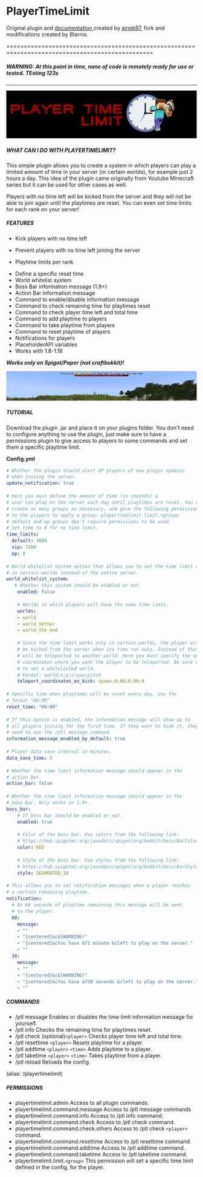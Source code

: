 # PlayerTimeLimit

Original plugin and [documentation ](https://www.spigotmc.org/resources/playertimelimit-1-8-1-19.96577/)created by [ajneb97](https://github.com/Ajneb97/PlayerTimeLimit), fork and modifications created by Blarnix.

================================================================================================

##### **WARNING: At this point in time, none of code is remotely ready for use or tested. TEsting 123s**

---

![1675894369040](image/README/1675894369040.png)

##### **WHAT CAN I DO WITH PLAYERTIMELIMIT?**

This simple plugin allows you
to create a system in which players can play a limited amount of time in
 your server (or certain worlds), for example just 2 hours a day. This
idea of the plugin came originally from Youtube Minecraft series but it
can be used for other cases as well.

Players with no time left will be kicked from the server and they will
not be able to join again until the playtimes are reset. You can even
set time limits for each rank on your server!

##### **FEATURES**

* Kick players with no time left

- Prevent players with no time left joining the server

* Playtime limits per rank

- Define a specific reset time
- World whitelist system
- Boss Bar information message (1.9+)
- Action Bar information message
- Command to enable/disable information message
- Command to check remaining time for playtimes reset
- Command to check player time left and total time
- Command to add playtime to players
- Command to take playtime from players
- Command to reset playtime of players
- Notifications for players
- PlaceholderAPI variables
- Works with 1.8-1.18

*********Works only on Spigot/Paper (not craftbukkit)!*********

![1675894563318](image/README/1675894563318.png)

##### **TUTORIAL**

Download the plugin .jar and place it on your plugins folder. You don't need
to configure anything to use the plugin, just make sure to have a
permissions plugin to give access to players to some commands and set
them a specific playtime limit.

**Config.yml**

```yaml
# Whether the plugin should alert OP players of new plugin updates
# when joining the server.
update_notification: true

# Here you must define the amount of time (in seconds) a
# user can play on the server each day until playtimes are reset. You can
# create as many groups as necessary, and give the following permission
# to the players to apply a group: playertimelimit.limit.<group>
# default and op groups don't require permissions to be used.
# Set time to 0 for no time limit.
time_limits:
  default: 3600
  vip: 7200
  op: 0

# World whitelist system option that allows you to set the time limit only
# in certain worlds instead of the entire server.
world_whitelist_system:
   # Whether this system should be enabled or not.
    enabled: false

    # Worlds in which players will have the same time limit.
    worlds:
    - world
    - world_nether
    - world_the_end

    # Since the time limit works only in certain worlds, the player will not
    # be kicked from the server when its time run outs. Instead of that, they
    # will be teleported to another world. Here you must specify the specific
    # coordinates where you want the player to be teleported. Be sure not
    # to set a whitelisted world.
    # Format: world;x;y;z;yaw;pitch
    teleport_coordinates_on_kick: spawn;0;60;0;90;0

# Specific time when playtimes will be reset every day. Use the
# format "HH.MM"
reset_time: "00:00"

# If this option is enabled, the information message will show up to
# all players joining for the first time. If they want to hide it, they will
# need to use the /ptl message command
information_message_enabled_by_default: true

# Player data save interval in minutes.
data_save_time: 5

# Whether the time limit information message should appear in the
# action bar.
action_bar: false

# Whether the time limit information message should appear in the
# boss bar. Only works in 1.9+.
boss_bar:
    # If boss bar should be enabled or not.
    enabled: true

    # Color of the boss bar. Use colors from the following link:
    # https://hub.spigotmc.org/javadocs/spigot/org/bukkit/boss/BarColor.html
    color: RED

    # Style of the boss bar. Use styles from the following link:
    # https://hub.spigotmc.org/javadocs/spigot/org/bukkit/boss/BarStyle.html
    style: SEGMENTED_10

# This allows you to set notification messages when a player reaches
# a certain remaining playtime.
notification:
  # At 60 seconds of playtime remaining this message will be sent
  # to the player.
  60:
    message:
    - ""
    - "{centered}&c&lWARNING!"
    - "{centered}&cYou have &71 minute &cleft to play on the server."
    - ""
  30:
    message:
    - ""
    - "{centered}&c&lWARNING!"
    - "{centered}&cYou have &730 seconds &cleft to play on the server."
    - ""
```

##### **COMMANDS**

- /ptl message Enables or disables the time limit information message for yourself.
- /ptl info Checks the remaining time for playtimes reset.
- /ptl check (optional)`<player>` Checks player time left and total time.
- /ptl resettime `<player>` Resets playtime for a player.
- /ptl addtime `<player>` `<time>` Adds playtime to a player.
- /ptl taketime `<player>` `<time>` Takes playtime from a player.
- /ptl reload Reloads the config.

(alias: /playertimelimit)

##### **PERMISSIONS**

- playertimelimit.admin Access to all plugin commands.
- playertimelimit.command.message Access to /ptl message commands
- playertimelimit.command.info Access to /ptl info command.
- playertimelimit.command.check Access to /ptl check command.
- playertimelimit.command.check.others Access to /ptl check `<player>` command.
- playertimelimit.command.resettime Access to /ptl resettime command.
- playertimelimit.command.addtime Access to /ptl addtime command.
- playertimelimit.command.taketime Access to /ptl taketime command.
- playertimelimit.limit.`<group>` This permission will set a specific time limit defined in the config, for the player.
